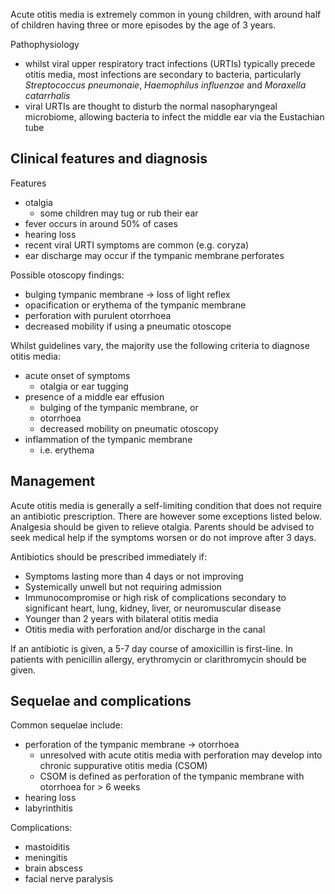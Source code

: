 Acute otitis media is extremely common in young children, with around half of children having three or more episodes by the age of 3 years.  
  
Pathophysiology  
* whilst viral upper respiratory tract infections (URTIs) typically precede otitis media, most infections are secondary to bacteria, particularly *Streptococcus pneumonaie*, *Haemophilus influenzae* and *Moraxella catarrhalis*
* viral URTIs are thought to disturb the normal nasopharyngeal microbiome, allowing bacteria to infect the middle ear via the Eustachian tube

  
Clinical features and diagnosis
-------------------------------

  
Features  
* otalgia
	+ some children may tug or rub their ear
* fever occurs in around 50% of cases
* hearing loss
* recent viral URTI symptoms are common (e.g. coryza)
* ear discharge may occur if the tympanic membrane perforates

  
Possible otoscopy findings:  
* bulging tympanic membrane → loss of light reflex
* opacification or erythema of the tympanic membrane
* perforation with purulent otorrhoea
* decreased mobility if using a pneumatic otoscope

  
Whilst guidelines vary, the majority use the following criteria to diagnose otitis media:  
* acute onset of symptoms
	+ otalgia or ear tugging
* presence of a middle ear effusion
	+ bulging of the tympanic membrane, or
	+ otorrhoea
	+ decreased mobility on pneumatic otoscopy
* inflammation of the tympanic membrane
	+ i.e. erythema

  
Management
----------

  
Acute otitis media is generally a self\-limiting condition that does not require an antibiotic prescription. There are however some exceptions listed below. Analgesia should be given to relieve otalgia. Parents should be advised to seek medical help if the symptoms worsen or do not improve after 3 days.  
  
Antibiotics should be prescribed immediately if:  
* Symptoms lasting more than 4 days or not improving
* Systemically unwell but not requiring admission
* Immunocompromise or high risk of complications secondary to significant heart, lung, kidney, liver, or neuromuscular disease
* Younger than 2 years with bilateral otitis media
* Otitis media with perforation and/or discharge in the canal

  
If an antibiotic is given, a 5\-7 day course of amoxicillin is first\-line. In patients with penicillin allergy, erythromycin or clarithromycin should be given.  
  
Sequelae and complications
--------------------------

  
Common sequelae include:  
* perforation of the tympanic membrane → otorrhoea
	+ unresolved with acute otitis media with perforation may develop into chronic suppurative otitis media (CSOM)
	+ CSOM is defined as perforation of the tympanic membrane with otorrhoea for \> 6 weeks
* hearing loss
* labyrinthitis

  
Complications:  
* mastoiditis
* meningitis
* brain abscess
* facial nerve paralysis
